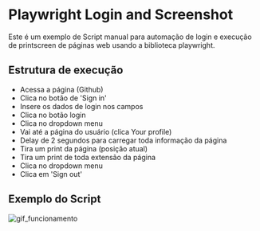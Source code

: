 # Playwright Login and Screenshot

Este é um exemplo de Script manual para automação de login e execução de printscreen de páginas web usando a biblioteca playwright.

## Estrutura de execução
- Acessa a página (Github)
- Clica no botão de 'Sign in'
- Insere os dados de login nos campos
- Clica no botão login
- Clica no dropdown menu
- Vai até a página do usuário (clica Your profile)
- Delay de 2 segundos para carregar toda informação da página
- Tira um print da página (posição atual)
- Tira um print de toda extensão da página
- Clica no dropdown menu
- Clica em 'Sign out'

## Exemplo do Script
![gif_funcionamento](https://user-images.githubusercontent.com/18638490/148669417-22e19dc5-db48-4271-90ba-af7d55aff7eb.gif)
